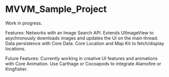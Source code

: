 # MVVM_Sample_Project

Work in progress.

Features:
Networks with an Image Search API.
Extends UIImageView to asychronously downloads images and updates the UI on the main thread.
Data persistence with Core Data.
Core Location and Map Kit to fetch/display locations.

Future Features:
Currently working in creative UI features and animations with Core Animation.
Use Carthage or Cocoapods to integrate Alamofire or Kingfisher.

